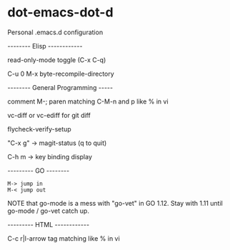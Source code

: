 # dot-emacs-dot-d
Personal .emacs.d configuration

-------- Elisp ------------

read-only-mode toggle (C-x C-q)

C-u 0 M-x byte-recompile-directory

-------- General Programming -----

comment M-;
paren matching C-M-n and p like % in vi

vc-diff or vc-ediff for git diff

flycheck-verify-setup

"C-x g" -> magit-status (q to quit)

C-h m -> key binding display

--------- GO --------

	M-> jump in
	M-< jump out

NOTE that go-mode is a mess with "go-vet" in GO 1.12.
	 Stay with 1.11 until go-mode / go-vet catch up.



--------- HTML ------------

C-c r|l-arrow tag matching like % in vi

